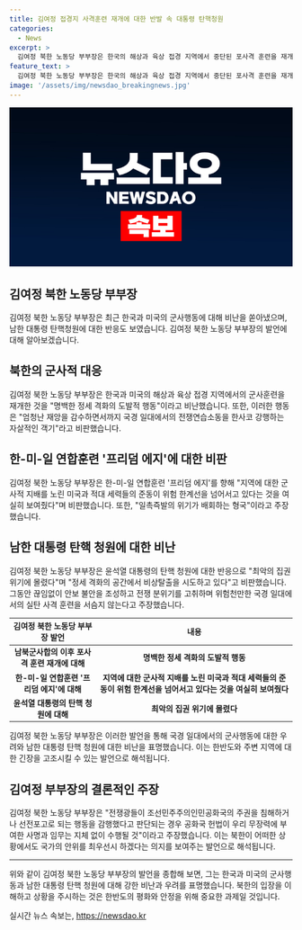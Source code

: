 ```yaml
---
title: 김여정 접경지 사격훈련 재개에 대한 반발 속 대통령 탄핵청원
categories:
  - News
excerpt: >
  김여정 북한 노동당 부부장은 한국의 해상과 육상 접경 지역에서 중단된 포사격 훈련을 재개한 것에 대해 명백한 정세 격화의 도발적 행동이라고 비판했습니다. 또한, 한-미-일 연합훈련과 윤석열 대통령의 탄핵 청원 글에 대해 비난하며 전쟁 분위기를 고조시키려는 의도로 보입니다. 이에 대한 대응으로 국경 일대에서 필요한 조치를 취할 것을 강조했습니다.
feature_text: >
  김여정 북한 노동당 부부장은 한국의 해상과 육상 접경 지역에서 중단된 포사격 훈련을 재개한 것에 대해 명백한 정세 격화의 도발적 행동이라고 비판했습니다. 또한, 한-미-일 연합훈련과 윤석열 대통령의 탄핵 청원 글에 대해 비난하며 전쟁 분위기를 고조시키려는 의도로 보입니다. 이에 대한 대응으로 국경 일대에서 필요한 조치를 취할 것을 강조했습니다.
image: '/assets/img/newsdao_breakingnews.jpg'
---
```


<p><img src="/assets/img/newsdao_breakingnews.jpg" alt="ranknews 속보" /></p>

<h2>김여정 북한 노동당 부부장</h2>

<p data-ke-size="size16">김여정 북한 노동당 부부장은 최근 한국과 미국의 군사행동에 대해 비난을 쏟아냈으며, 남한 대통령 탄핵청원에 대한 반응도 보였습니다. 김여정 북한 노동당 부부장의 발언에 대해 알아보겠습니다.</p>

<h2 data-ke-size="size26">북한의 군사적 대응</h2>

<p data-ke-size="size16">김여정 북한 노동당 부부장은 한국과 미국의 해상과 육상 접경 지역에서의 군사훈련을 재개한 것을 "명백한 정세 격화의 도발적 행동"이라고 비난했습니다. 또한, 이러한 행동은 "엄청난 재앙을 감수하면서까지 국경 일대에서의 전쟁연습소동을 한사코 강행하는 자살적인 객기"라고 비판했습니다.</p>

<h2 data-ke-size="size26">한-미-일 연합훈련 '프리덤 에지'에 대한 비판</h2>

<p data-ke-size="size16">김여정 북한 노동당 부부장은 한-미-일 연합훈련 '프리덤 에지'를 향해 "지역에 대한 군사적 지배를 노린 미국과 적대 세력들의 준동이 위험 한계선을 넘어서고 있다는 것을 여실히 보여줬다"며 비판했습니다. 또한, "일촉즉발의 위기가 배회하는 형국"이라고 주장했습니다.</p>

<h2 data-ke-size="size26">남한 대통령 탄핵 청원에 대한 비난</h2>

<p data-ke-size="size16">김여정 북한 노동당 부부장은 윤석열 대통령의 탄핵 청원에 대한 반응으로 "최악의 집권 위기에 몰렸다"며 "정세 격화의 공간에서 비상탈출을 시도하고 있다"고 비판했습니다. 그동안 끊임없이 안보 불안을 조성하고 전쟁 분위기를 고취하며 위험천만한 국경 일대에서의 실탄 사격 훈련을 서슴지 않는다고 주장했습니다.</p>

<table>
    <thead>
        <tr>
            <th scope="col">김여정 북한 노동당 부부장 발언</th>
            <th scope="col">내용</th>
        </tr>
    </thead>
    <tbody>
        <tr>
            <td style="text-align: center; height: 17px;"><b>남북군사합의 이후 포사격 훈련 재개에 대해</b></td>
            <td style="text-align: center; height: 17px;"><b>명백한 정세 격화의 도발적 행동</b></td>
        </tr>
        <tr>
            <td style="text-align: center; height: 17px;"><b>한-미-일 연합훈련 '프리덤 에지'에 대해</b></td>
            <td style="text-align: center; height: 17px;"><b>지역에 대한 군사적 지배를 노린 미국과 적대 세력들의 준동이 위험 한계선을 넘어서고 있다는 것을 여실히 보여줬다</b></td>
        </tr>
        <tr>
            <td style="text-align: center; height: 17px;"><b>윤석열 대통령의 탄핵 청원에 대해</b></td>
            <td style="text-align: center; height: 17px;"><b>최악의 집권 위기에 몰렸다</b></td>
        </tr>
    </tbody>
</table>

<p data-ke-size="size16">김여정 북한 노동당 부부장은 이러한 발언을 통해 국경 일대에서의 군사행동에 대한 우려와 남한 대통령 탄핵 청원에 대한 비난을 표명했습니다. 이는 한반도와 주변 지역에 대한 긴장을 고조시킬 수 있는 발언으로 해석됩니다.</p>

<h2 data-ke-size="size26">김여정 부부장의 결론적인 주장</h2>

<p data-ke-size="size16">김여정 북한 노동당 부부장은 "전쟁광들이 조선민주주의인민공화국의 주권을 침해하거나 선전포고로 되는 행동을 감행했다고 판단되는 경우 공화국 헌법이 우리 무장력에 부여한 사명과 임무는 지체 없이 수행될 것"이라고 주장했습니다. 이는 북한이 어떠한 상황에서도 국가의 안위를 최우선시 하겠다는 의지를 보여주는 발언으로 해석됩니다.</p>

<hr>

<p data-ke-size="size16">위와 같이 김여정 북한 노동당 부부장의 발언을 종합해 보면, 그는 한국과 미국의 군사행동과 남한 대통령 탄핵 청원에 대해 강한 비난과 우려를 표명했습니다. 북한의 입장을 이해하고 상황을 주시하는 것은 한반도의 평화와 안정을 위해 중요한 과제일 것입니다.</p>
실시간 뉴스 속보는, <a href="https://newsdao.kr" rel="dofollow">https://newsdao.kr</a>


